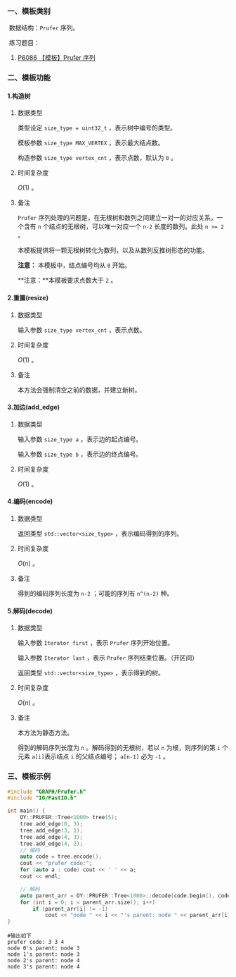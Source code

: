 ### 一、模板类别

​	数据结构：`Prufer` 序列。

​	练习题目：

1. [P6086 【模板】Prufer 序列](https://www.luogu.com.cn/problem/P6086)

### 二、模板功能

#### 1.构造树

1. 数据类型

   类型设定 `size_type = uint32_t` ，表示树中编号的类型。

   模板参数 `size_type MAX_VERTEX` ，表示最大结点数。

   构造参数 `size_type vertex_cnt` ，表示点数，默认为 `0` 。

2. 时间复杂度

   $O(1)$ 。

3. 备注

    `Prufer` 序列处理的问题是，在无根树和数列之间建立一对一的对应关系。一个含有 `n` 个结点的无根树，可以唯一对应一个 `n-2` 长度的数列。此处 `n >= 2` 。

   本模板提供将一颗无根树转化为数列，以及从数列反推树形态的功能。
   
   **注意：** 本模板中，结点编号均从 `0` 开始。
   
   **注意：**本模板要求点数大于 `2` 。

#### 2.重置(resize)

1. 数据类型

   输入参数 `size_type vertex_cnt` ，表示点数。

2. 时间复杂度

   $O(1)$ 。

3. 备注

   本方法会强制清空之前的数据，并建立新树。

#### 3.加边(add_edge)

1. 数据类型

   输入参数 `size_type a`​ ，表示边的起点编号。

   输入参数 `size_type b` ，表示边的终点编号。

2. 时间复杂度

   $O(1)$ 。


#### 4.编码(encode)

1. 数据类型

   返回类型 `std::vector<size_type>` ，表示编码得到的序列。

2. 时间复杂度

   $O(n)$ 。

3. 备注

   得到的编码序列长度为 `n-2` ；可能的序列有 `n^(n-2)` 种。

#### 5.解码(decode)

1. 数据类型

   输入参数 `Iterator first` ，表示 `Prufer` 序列开始位置。

   输入参数 `Iterator last` ，表示 `Prufer` 序列结束位置。（开区间）

   返回类型 `std::vector<size_type>` ，表示得到的树。

2. 时间复杂度

   $O(n)$ 。

3. 备注

   本方法为静态方法。

   得到的解码序列长度为 `n` 。解码得到的无根树，若以 `n` 为根，则序列的第 `i` 个元素 `a[i]`表示结点 `i` 的父结点编号； `a[n-1]` 必为 `-1` 。

### 三、模板示例

```c++
#include "GRAPH/Prufer.h"
#include "IO/FastIO.h"

int main() {
    OY::PRUFER::Tree<1000> tree(5);
    tree.add_edge(0, 3);
    tree.add_edge(3, 1);
    tree.add_edge(4, 3);
    tree.add_edge(4, 2);
    // 编码
    auto code = tree.encode();
    cout << "prufer code:";
    for (auto a : code) cout << ' ' << a;
    cout << endl;

    // 解码
    auto parent_arr = OY::PRUFER::Tree<1000>::decode(code.begin(), code.end());
    for (int i = 0; i < parent_arr.size(); i++)
        if (parent_arr[i] != -1)
            cout << "node " << i << "'s parent: node " << parent_arr[i] << endl;
}
```

```
#输出如下
prufer code: 3 3 4
node 0's parent: node 3
node 1's parent: node 3
node 2's parent: node 4
node 3's parent: node 4

```

